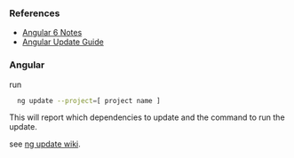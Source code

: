 ### References

  * [Angular 6 Notes](https://blog.angular.io/version-6-of-angular-now-available-cc56b0efa7a4)
  * [Angular Update Guide](https://update.angular.io/)

### Angular

run 
  ```bash
    ng update --project=[ project name ]
  ```
  
  This will report which dependencies to update and the command to run the update.

see [ng update wiki](https://github.com/angular/angular-cli/wiki/update).
